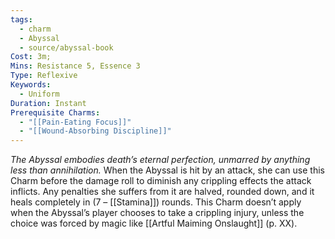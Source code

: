 ```yaml
---
tags:
  - charm
  - Abyssal
  - source/abyssal-book
Cost: 3m;
Mins: Resistance 5, Essence 3
Type: Reflexive
Keywords:
  - Uniform
Duration: Instant
Prerequisite Charms:
  - "[[Pain-Eating Focus]]"
  - "[[Wound-Absorbing Discipline]]"
---
```

*The Abyssal embodies death’s eternal perfection, unmarred by anything less than annihilation.*
When the Abyssal is hit by an attack, she can use this Charm before the damage roll to diminish any crippling effects the attack inflicts. Any penalties she suffers from it are halved, rounded down, and it heals completely in (7 – [[Stamina]]) rounds.
This Charm doesn’t apply when the Abyssal’s player chooses to take a crippling injury, unless the choice was forced by magic like [[Artful Maiming Onslaught]] (p. XX).
